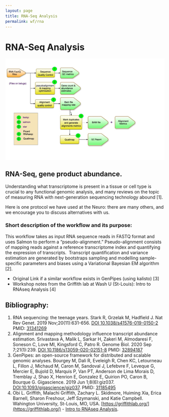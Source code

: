 ```yaml
---
layout: page
title: RNA-Seq Analysis
permalink: wf/rna
---
```


# RNA-Seq Analysis


![RNA-Seq](/wf/Fig01_RNASeq.jpg "RNA-Seq Workflow")


## RNA-Seq, gene product abundance.

Understanding what transcriptome is present in a tissue or cell type is crucial to any functional genomic analysis, and many reviews on the topic of measuring RNA with next-generation sequencing technology abound [1]. 

Here is one protocol we have used at the Neuro: there are many others, and we encourage you to discuss alternatives with us.

### Short description of the workflow and its purpose:

This workflow takes as input RNA sequence reads in FASTQ format and uses Salmon to perform a “pseudo-alignment.” Pseudo-alignment consists of mapping reads against a reference transcriptome index and quantifying the expression of transcripts. 
Transcript quantification and variance estimation are generated by bootstraps sampling and modelling sample-specific parameters and biases using a Variational Bayesian EM algorithm [2].
	
* Original Link if a similar workflow exists in GenPipes (using kalisto) [3]
* Workshop notes from the Griffith lab at Wash U (St-Louis): Intro to RNAseq Analysis [4]


## Bibliography:

1. RNA sequencing: the teenage years. Stark R, Grzelak M, Hadfield J. Nat Rev Genet. 2019 Nov;20(11):631-656. [DOI 10.1038/s41576-019-0150-2](https://www.nature.com/articles/s41576-019-0150-2) PMID: [31341269](https://pubmed.ncbi.nlm.nih.gov/31341269/) 
2. Alignment and mapping methodology influence transcript abundance estimation. Srivastava A, Malik L, Sarkar H, Zakeri M, Almodaresi F, Soneson C, Love MI, Kingsford C, Patro R. Genome Biol. 2020 Sep 7;21(1):239. [DOI 10.1186/s13059-020-02151-8](https://doi.org/10.1186/s13059-020-02151-8) PMID: [32894187](https://pubmed.ncbi.nlm.nih.gov/32894187/) 
3. GenPipes: an open-source framework for distributed and scalable genomic analyses. Bourgey M, Dali R, Eveleigh R, Chen KC, Letourneau L, Fillon J, Michaud M, Caron M, Sandoval J, Lefebvre F, Leveque G, Mercier E, Bujold D, Marquis P, Van PT, Anderson de Lima Morais D, Tremblay J, Shao X, Henrion E, Gonzalez E, Quirion PO, Caron B, Bourque G. Gigascience. 2019 Jun 1;8(6):giz037. [DOI:10.1093/gigascience/giz037](https://academic.oup.com/gigascience/article/8/6/giz037/5513895). PMID: [31185495](https://pubmed.ncbi.nlm.nih.gov/31185495/)  
4. Obi L. Griffith, Malachi Griffith, Zachary L. Skidmore, Huiming Xia, Erica Barnell, Sharon Freshour, Jeff Szymanski, and Katie Campbell. Wahington University, St-Louis, MO, USA. [https://griffithlab.org/](https://griffithlab.org/) -  [Intro to RNAseq Analysis](https://pmbio.org/module-06-rnaseq/0006/01/01/Intro_to_RNAseq_Analysis/).






